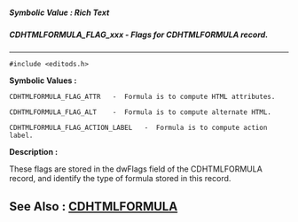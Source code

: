 ##### Symbolic Value : Rich Text
##### CDHTMLFORMULA_FLAG_xxx - Flags for CDHTMLFORMULA record.
---
```
#include <editods.h>
```

**Symbolic Values :**

	CDHTMLFORMULA_FLAG_ATTR	  -  Formula is to compute HTML attributes.

	CDHTMLFORMULA_FLAG_ALT	  -  Formula is to compute alternate HTML.

	CDHTMLFORMULA_FLAG_ACTION_LABEL	  -  Formula is to compute action label.


**Description :**

These flags are stored in the dwFlags field of the CDHTMLFORMULA record, and identify the type of formula stored in this record.


**See Also :**
[CDHTMLFORMULA](/domino-c-api-docs/reference/Data/CDHTMLFORMULA)
---

